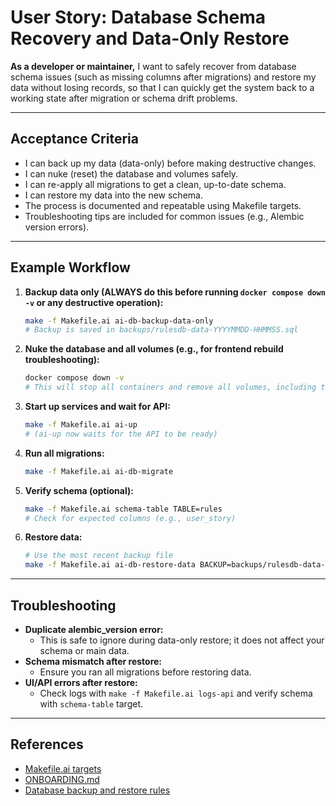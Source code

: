 # User Story: Database Schema Recovery and Data-Only Restore

**As a developer or maintainer,**
I want to safely recover from database schema issues (such as missing columns after migrations)
and restore my data without losing records,
so that I can quickly get the system back to a working state after migration or schema drift problems.

---

## Acceptance Criteria
- I can back up my data (data-only) before making destructive changes.
- I can nuke (reset) the database and volumes safely.
- I can re-apply all migrations to get a clean, up-to-date schema.
- I can restore my data into the new schema.
- The process is documented and repeatable using Makefile targets.
- Troubleshooting tips are included for common issues (e.g., Alembic version errors).

---

## Example Workflow

1. **Backup data only (ALWAYS do this before running `docker compose down -v` or any destructive operation):**
   ```bash
   make -f Makefile.ai ai-db-backup-data-only
   # Backup is saved in backups/rulesdb-data-YYYYMMDD-HHMMSS.sql
   ```

2. **Nuke the database and all volumes (e.g., for frontend rebuild troubleshooting):**
   ```bash
   docker compose down -v
   # This will stop all containers and remove all volumes, including the database!
   ```

3. **Start up services and wait for API:**
   ```bash
   make -f Makefile.ai ai-up
   # (ai-up now waits for the API to be ready)
   ```

4. **Run all migrations:**
   ```bash
   make -f Makefile.ai ai-db-migrate
   ```

5. **Verify schema (optional):**
   ```bash
   make -f Makefile.ai schema-table TABLE=rules
   # Check for expected columns (e.g., user_story)
   ```

6. **Restore data:**
   ```bash
   # Use the most recent backup file
   make -f Makefile.ai ai-db-restore-data BACKUP=backups/rulesdb-data-YYYYMMDD-HHMMSS.sql
   ```

---

## Troubleshooting
- **Duplicate alembic_version error:**
  - This is safe to ignore during data-only restore; it does not affect your schema or main data.
- **Schema mismatch after restore:**
  - Ensure you ran all migrations before restoring data.
- **UI/API errors after restore:**
  - Check logs with `make -f Makefile.ai logs-api` and verify schema with `schema-table` target.

---

## References
- [Makefile.ai targets](../Makefile.ai)
- [ONBOARDING.md](../ONBOARDING.md)
- [Database backup and restore rules](../.cursor/rules/db_backup.mdc) 